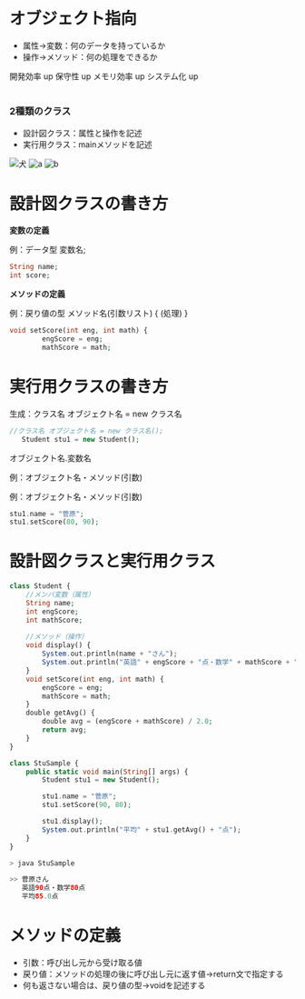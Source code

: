 # オブジェクト指向

- 属性→変数：何のデータを持っているか
- 操作→メソッド：何の処理をできるか

開発効率 up 保守性 up メモリ効率 up システム化 up
# 
### 2種類のクラス
- 設計図クラス：属性と操作を記述
- 実行用クラス：mainメソッドを記述

![犬](https://min-ten.com/wp/wp-content/themes/min-ten/images/free/atom/atom3_8959.png)
![a](https://www.moringa-moringu.com/wp-content/uploads/2020/05/%E3%82%AA%E3%83%95%E3%82%99%E3%82%B7%E3%82%99%E3%82%A7%E3%82%AF%E3%83%88%E6%8C%87%E5%90%91.001-1024x576.jpeg)
![b](https://www.moringa-moringu.com/wp-content/uploads/2020/05/%E3%82%AA%E3%83%95%E3%82%99%E3%82%B7%E3%82%99%E3%82%A7%E3%82%AF%E3%83%88%E6%8C%87%E5%90%91.002-1024x433.jpeg)
# 
# 設計図クラスの書き方
**変数の定義**

例：データ型 変数名;
```php
String name;
int score;
```
**メソッドの定義**

例：戻り値の型 メソッド名(引数リスト) {
    (処理)
}
```php
void setScore(int eng, int math) {
        engScore = eng;
        mathScore = math;
```
# 
# 実行用クラスの書き方

 生成：クラス名 オブジェクト名 = new クラス名
```php
//クラス名 オブジェクト名 = new クラス名();
   Student stu1 = new Student();
```
 オブジェクト名.変数名

例：オブジェクト名・メソッド(引数)

例：オブジェクト名・メソッド(引数)
```php
stu1.name = "菅原";
stu1.setScore(80, 90);
```


# 
# 設計図クラスと実行用クラス
```php
class Student {
    //メンバ変数（属性）
    String name;     
    int engScore;
    int mathScore;
    
    //メソッド（操作）
    void display() {     
        System.out.println(name + "さん");
        System.out.println("英語" + engScore + "点・数学" + mathScore + "点");
    }
    void setScore(int eng, int math) {
        engScore = eng;
        mathScore = math;
    }
    double getAvg() {
        double avg = (engScore + mathScore) / 2.0;
        return avg;
    }    
} 
```
```php
class StuSample {
    public static void main(String[] args) {
        Student stu1 = new Student();

        stu1.name = "菅原";
        stu1.setScore(90, 80);

        stu1.display();
        System.out.println("平均" + stu1.getAvg() + "点");
    }    
}

> java StuSample

>> 菅原さん
   英語90点・数学80点
   平均85.0点
```


# メソッドの定義
- 引数：呼び出し元から受け取る値
- 戻り値：メソッドの処理の後に呼び出し元に返す値→return文で指定する
- 何も返さない場合は、戻り値の型→voidを記述する

